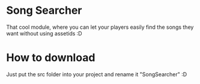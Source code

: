 # Song Searcher
That cool module, where you can let your players easily find the songs they want without using assetids :D

# How to download
Just put the src folder into your project and rename it "SongSearcher" :D
